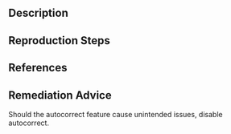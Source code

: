 ## Description


## Reproduction Steps


## References


## Remediation Advice

Should the autocorrect feature cause unintended issues, disable autocorrect.


